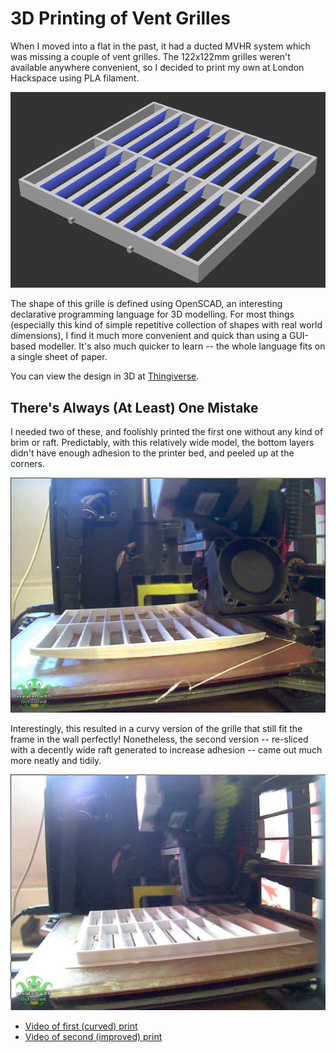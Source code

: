 3D Printing of Vent Grilles
===========================

When I moved into a flat in the past, it had a ducted MVHR system which was missing a couple of vent grilles. The 122x122mm grilles weren't available anywhere convenient, so I decided to print my own at London Hackspace using PLA filament.

![Render of grille designe](readme_media/render.png)

The shape of this grille is defined using OpenSCAD, an interesting declarative programming language for 3D modelling. For most things (especially this kind of simple repetitive collection of shapes with real world dimensions), I find it much more convenient and quick than using a GUI-based modeller. It's also much quicker to learn -- the whole language fits on a single sheet of paper.

You can view the design in 3D at [Thingiverse](https://www.thingiverse.com/thing:4634258).


There's Always (At Least) One Mistake
-------------------------------------

I needed two of these, and foolishly printed the first one without any kind of brim or raft. Predictably, with this relatively wide model, the bottom layers didn't have enough adhesion to the printer bed, and peeled up at the corners.

![Photo of curved grille being printed](readme_media/no_brim.png)

Interestingly, this resulted in a curvy version of the grille that still fit the frame in the wall perfectly! Nonetheless, the second version -- re-sliced with a decently wide raft generated to increase adhesion -- came out much more neatly and tidily.

![Photo of improved grille being printed](readme_media/with_raft.png)

- [Video of first (curved) print](readme_media/no_brim.mpg)
- [Video of second (improved) print](readme_media/with_raft.mpg)
